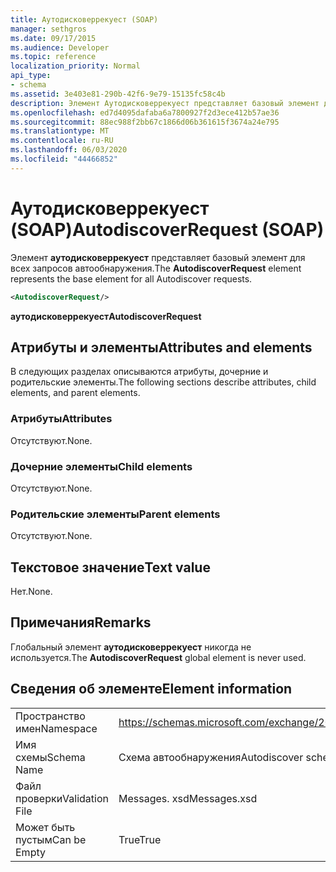```yaml
---
title: Аутодисковеррекуест (SOAP)
manager: sethgros
ms.date: 09/17/2015
ms.audience: Developer
ms.topic: reference
localization_priority: Normal
api_type:
- schema
ms.assetid: 3e403e81-290b-42f6-9e79-15135fc58c4b
description: Элемент Аутодисковеррекуест представляет базовый элемент для всех запросов автообнаружения.
ms.openlocfilehash: ed7d4095dafaba6a7800927f2d3ece412b57ae36
ms.sourcegitcommit: 88ec988f2bb67c1866d06b361615f3674a24e795
ms.translationtype: MT
ms.contentlocale: ru-RU
ms.lasthandoff: 06/03/2020
ms.locfileid: "44466852"
---
```

# <a name="autodiscoverrequest-soap"></a><span data-ttu-id="11770-103">Аутодисковеррекуест (SOAP)</span><span class="sxs-lookup"><span data-stu-id="11770-103">AutodiscoverRequest (SOAP)</span></span>

<span data-ttu-id="11770-104">Элемент **аутодисковеррекуест** представляет базовый элемент для всех запросов автообнаружения.</span><span class="sxs-lookup"><span data-stu-id="11770-104">The **AutodiscoverRequest** element represents the base element for all Autodiscover requests.</span></span> 
  
```XML
<AutodiscoverRequest/>
```

 <span data-ttu-id="11770-105">**аутодисковеррекуест**</span><span class="sxs-lookup"><span data-stu-id="11770-105">**AutodiscoverRequest**</span></span>
## <a name="attributes-and-elements"></a><span data-ttu-id="11770-106">Атрибуты и элементы</span><span class="sxs-lookup"><span data-stu-id="11770-106">Attributes and elements</span></span>

<span data-ttu-id="11770-107">В следующих разделах описываются атрибуты, дочерние и родительские элементы.</span><span class="sxs-lookup"><span data-stu-id="11770-107">The following sections describe attributes, child elements, and parent elements.</span></span>
  
### <a name="attributes"></a><span data-ttu-id="11770-108">Атрибуты</span><span class="sxs-lookup"><span data-stu-id="11770-108">Attributes</span></span>

<span data-ttu-id="11770-109">Отсутствуют.</span><span class="sxs-lookup"><span data-stu-id="11770-109">None.</span></span>
  
### <a name="child-elements"></a><span data-ttu-id="11770-110">Дочерние элементы</span><span class="sxs-lookup"><span data-stu-id="11770-110">Child elements</span></span>

<span data-ttu-id="11770-111">Отсутствуют.</span><span class="sxs-lookup"><span data-stu-id="11770-111">None.</span></span>
  
### <a name="parent-elements"></a><span data-ttu-id="11770-112">Родительские элементы</span><span class="sxs-lookup"><span data-stu-id="11770-112">Parent elements</span></span>

<span data-ttu-id="11770-113">Отсутствуют.</span><span class="sxs-lookup"><span data-stu-id="11770-113">None.</span></span>
  
## <a name="text-value"></a><span data-ttu-id="11770-114">Текстовое значение</span><span class="sxs-lookup"><span data-stu-id="11770-114">Text value</span></span>

<span data-ttu-id="11770-115">Нет.</span><span class="sxs-lookup"><span data-stu-id="11770-115">None.</span></span>
  
## <a name="remarks"></a><span data-ttu-id="11770-116">Примечания</span><span class="sxs-lookup"><span data-stu-id="11770-116">Remarks</span></span>

<span data-ttu-id="11770-117">Глобальный элемент **аутодисковеррекуест** никогда не используется.</span><span class="sxs-lookup"><span data-stu-id="11770-117">The **AutodiscoverRequest** global element is never used.</span></span> 
  
## <a name="element-information"></a><span data-ttu-id="11770-118">Сведения об элементе</span><span class="sxs-lookup"><span data-stu-id="11770-118">Element information</span></span>

|||
|:-----|:-----|
|<span data-ttu-id="11770-119">Пространство имен</span><span class="sxs-lookup"><span data-stu-id="11770-119">Namespace</span></span>  <br/> |https://schemas.microsoft.com/exchange/2010/Autodiscover  <br/> |
|<span data-ttu-id="11770-120">Имя схемы</span><span class="sxs-lookup"><span data-stu-id="11770-120">Schema Name</span></span>  <br/> |<span data-ttu-id="11770-121">Схема автообнаружения</span><span class="sxs-lookup"><span data-stu-id="11770-121">Autodiscover schema</span></span>  <br/> |
|<span data-ttu-id="11770-122">Файл проверки</span><span class="sxs-lookup"><span data-stu-id="11770-122">Validation File</span></span>  <br/> |<span data-ttu-id="11770-123">Messages. xsd</span><span class="sxs-lookup"><span data-stu-id="11770-123">Messages.xsd</span></span>  <br/> |
|<span data-ttu-id="11770-124">Может быть пустым</span><span class="sxs-lookup"><span data-stu-id="11770-124">Can be Empty</span></span>  <br/> |<span data-ttu-id="11770-125">True</span><span class="sxs-lookup"><span data-stu-id="11770-125">True</span></span>  <br/> |
   

